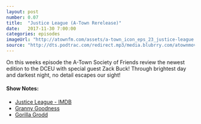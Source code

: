 ```yaml
---
layout: post
number: 0.07
title:  "Justice League (A-Town Rerelease)"
date:   2017-11-30 7:00:00
categories: episodes
imageUrl: "http://atownfm.com/assets/a-town_icon_eps_23_justice-league.jpg"
source: "http://dts.podtrac.com/redirect.mp3/media.blubrry.com/atownmovies/podcast.atownmovies.com/audio/A-Town_023_JusticeLeague_64bit.mp3"
---
```


On this weeks episode the A-Town Society of Friends review the newest edition to the DCEU with special guest Zack Buck! Through brightest day and darkest night, no detail escapes our sight!

#### Show Notes:
- [Justice League - IMDB](http://www.imdb.com/title/tt0974015/)
- [Granny Goodness](https://en.wikipedia.org/wiki/Granny_Goodness)
- [Gorilla Grodd](https://en.wikipedia.org/wiki/Gorilla_Grodd)